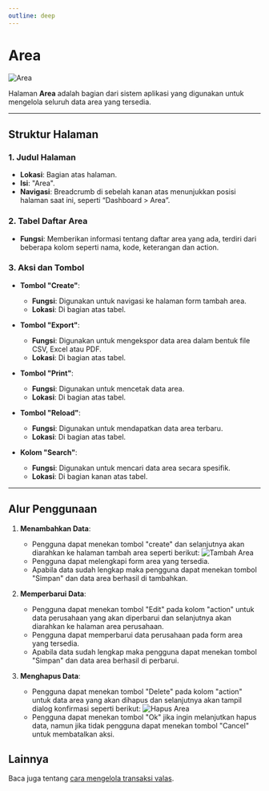 ```yaml
---
outline: deep
---
```


# Area

![Area](/area.png)

Halaman **Area** adalah bagian dari sistem aplikasi yang digunakan untuk mengelola seluruh data area yang tersedia.

---

## Struktur Halaman

### 1. **Judul Halaman**

- **Lokasi**: Bagian atas halaman.
- **Isi**: "Area".
- **Navigasi**: Breadcrumb di sebelah kanan atas menunjukkan posisi halaman saat ini, seperti “Dashboard > Area”.

### 2. **Tabel Daftar Area**

- **Fungsi**: Memberikan informasi tentang daftar area yang ada, terdiri dari beberapa kolom seperti nama, kode, keterangan dan action.

### 3. **Aksi dan Tombol**

- **Tombol "Create"**:

  - **Fungsi**: Digunakan untuk navigasi ke halaman form tambah area.
  - **Lokasi**: Di bagian atas tabel.

- **Tombol "Export"**:

  - **Fungsi**: Digunakan untuk mengekspor data area dalam bentuk file CSV, Excel atau PDF.
  - **Lokasi**: Di bagian atas tabel.

- **Tombol "Print"**:

  - **Fungsi**: Digunakan untuk mencetak data area.
  - **Lokasi**: Di bagian atas tabel.

- **Tombol "Reload"**:

  - **Fungsi**: Digunakan untuk mendapatkan data area terbaru.
  - **Lokasi**: Di bagian atas tabel.

- **Kolom "Search"**:

  - **Fungsi**: Digunakan untuk mencari data area secara spesifik.
  - **Lokasi**: Di bagian kanan atas tabel.

---

## Alur Penggunaan

1. **Menambahkan Data**:

   - Pengguna dapat menekan tombol "create" dan selanjutnya akan diarahkan ke halaman tambah area seperti berikut:
     ![Tambah Area](/tambah-area.png)
   - Pengguna dapat melengkapi form area yang tersedia.
   - Apabila data sudah lengkap maka pengguna dapat menekan tombol "Simpan" dan data area berhasil di tambahkan.

2. **Memperbarui Data**:

   - Pengguna dapat menekan tombol "Edit" pada kolom "action" untuk data perusahaan yang akan diperbarui dan selanjutnya akan diarahkan ke halaman area perusahaan.
   - Pengguna dapat memperbarui data perusahaan pada form area yang tersedia.
   - Apabila data sudah lengkap maka pengguna dapat menekan tombol "Simpan" dan data area berhasil di perbarui.

3. **Menghapus Data**:

   - Pengguna dapat menekan tombol "Delete" pada kolom "action" untuk data area yang akan dihapus dan selanjutnya akan tampil dialog konfirmasi seperti berikut:
     ![Hapus Area](/hapus-area.png)
   - Pengguna dapat menekan tombol "Ok" jika ingin melanjutkan hapus data, namun jika tidak pengguna dapat menekan tombol "Cancel" untuk membatalkan aksi.

## Lainnya

Baca juga tentang [cara mengelola transaksi valas](/transaksi/daftar-valas).
